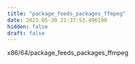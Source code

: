 ```yaml
---
title: "package_feeds_packages_ffmpeg"
date: 2021-05-30 21:37:53.496190
hidden: false
draft: false
---
```


x86/64/package_feeds_packages_ffmpeg

